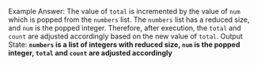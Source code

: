 Example Answer:
The value of `total` is incremented by the value of `num` which is popped from the `numbers` list. The `numbers` list has a reduced size, and `num` is the popped integer. Therefore, after execution, the `total` and `count` are adjusted accordingly based on the new value of `total`.
Output State: **`numbers` is a list of integers with reduced size, `num` is the popped integer, `total` and `count` are adjusted accordingly**